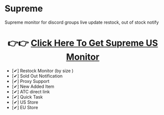 # Supreme
Supreme monitor for discord groups live update restock, out of stock notify

<center></b><h1>👉👉 <a href="https://forbidden.ml/">Click Here To Get Supreme US Monitor</a></h1></b></center>

- [✔] Restock Monitor (by size )
- [✔] Sold Out Notification
- [✔] Proxy Support
- [✔] New Added Item
- [✔] ATC direct link
- [✔] Quick Task
- [✔] US Store
- [✔] EU Store
